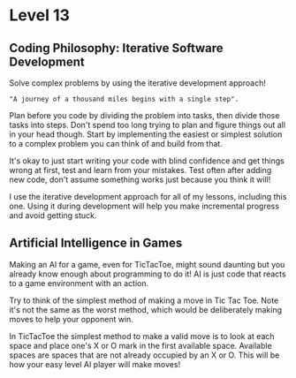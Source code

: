 # Level 13

## Coding Philosophy: Iterative Software Development

Solve complex problems by using the iterative development approach!

```
"A journey of a thousand miles begins with a single step".
```

Plan before you code by dividing the problem into tasks, then divide those tasks into steps. Don't spend too long trying to plan and figure things out all in your head though. Start by implementing the easiest or simplest solution to a complex problem you can think of and build from that.

It's okay to just start writing your code with blind confidence and get things wrong at first, test and learn from your mistakes. Test often after adding new code, don't assume something works just because you think it will!

I use the iterative development approach for all of my lessons, including this one. Using it during development will help you make incremental progress and avoid getting stuck.

## Artificial Intelligence in Games

Making an AI for a game, even for TicTacToe, might sound daunting but you already know enough about programming to do it! AI is just code that reacts to a game environment with an action.

Try to think of the simplest method of making a move in Tic Tac Toe. Note it's not the same as the worst method, which would be deliberately making moves to help your opponent win.

In TicTacToe the simplest method to make a valid move is to look at each space and place one's X or O mark in the first available space. Available spaces are spaces that are not already occupied by an X or O. This will be how your easy level AI player will make moves!
